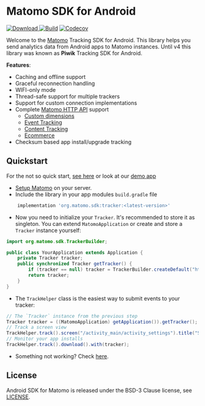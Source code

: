 Matomo SDK for Android
========================

[![Download](https://api.bintray.com/packages/darken/maven/matomo-sdk-android/images/download.svg) ](https://bintray.com/darken/maven/matomo-sdk-android/_latestVersion)
[![Build](https://travis-ci.org/matomo-org/matomo-sdk-android.svg?branch=master)](https://travis-ci.org/matomo-org/matomo-sdk-android)
[![Codecov](https://codecov.io/gh/matomo-org/matomo-sdk-android/branch/master/graph/badge.svg)](https://codecov.io/gh/matomo-org/matomo-sdk-android?branch=master)

Welcome to the [Matomo](http://matomo.org) Tracking SDK for Android. This library helps you send analytics data from Android apps to Matomo instances. Until v4 this library was known as **Piwik** Tracking SDK for Android.

__Features__:
* Caching and offline support
* Graceful reconnection handling
* WIFI-only mode
* Thread-safe support for multiple trackers
* Support for custom connection implementations
* Complete [Matomo HTTP API](https://developer.matomo.org/api-reference/tracking-api) support
    * [Custom dimensions](https://matomo.org/docs/custom-dimensions/)
    * [Event Tracking](https://matomo.org/docs/event-tracking/)
    * [Content Tracking](https://matomo.org/docs/content-tracking/)
    * [Ecommerce](https://matomo.org/docs/ecommerce-analytics/)
* Checksum based app install/upgrade tracking

## Quickstart
For the not so quick start, [see here](https://github.com/matomo-org/matomo-sdk-android/wiki/Getting-started) or look at our [demo app](https://github.com/matomo-org/matomo-sdk-android/tree/master/exampleapp)

* [Setup Matomo](https://matomo.org/docs/installation/) on your server.
* Include the library in your app modules `build.gradle` file
```groovy
    implementation 'org.matomo.sdk:tracker:<latest-version>'
```

* Now you need to initialize your `Tracker`. It's recommended to store it as singleton. You can extend `MatomoApplication` or create and store a `Tracker` instance yourself:
```java
import org.matomo.sdk.TrackerBuilder;

public class YourApplication extends Application {
    private Tracker tracker;
    public synchronized Tracker getTracker() {
        if (tracker == null) tracker = TrackerBuilder.createDefault("http://domain.tld/matomo.php", 1);
        return tracker;
    }
}
```

* The `TrackHelper` class is the easiest way to submit events to your tracker:
```java
// The `Tracker` instance from the previous step
Tracker tracker = ((MatomoApplication) getApplication()).getTracker();
// Track a screen view
TrackHelper.track().screen("/activity_main/activity_settings").title("Settings").with(tracker);
// Monitor your app installs
TrackHelper.track().download().with(tracker);
```

* Something not working? Check [here](https://github.com/matomo-org/matomo-sdk-android/wiki/Troubleshooting).

## License
Android SDK for Matomo is released under the BSD-3 Clause license, see [LICENSE](https://github.com/matomo-org/matomo-sdk-android/blob/master/LICENSE).
